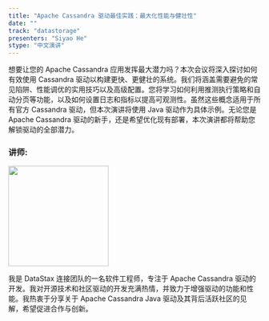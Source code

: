 ```yaml
---
title: "Apache Cassandra 驱动最佳实践：最大化性能与健壮性"
date: ""
track: "datastorage"
presenters: "Siyao He"
stype: "中文演讲"
--- 
```


想要让您的 Apache Cassandra 应用发挥最大潜力吗？本次会议将深入探讨如何有效使用 Cassandra 驱动以构建更快、更健壮的系统。我们将涵盖需要避免的常见陷阱、性能调优的实用技巧以及高级配置。您将学习如何利用推测执行策略和自动分页等功能，以及如何设置日志和指标以提高可观测性。虽然这些概念适用于所有官方 Cassandra 驱动，但本次演讲将使用 Java 驱动作为具体示例。无论您是 Apache Cassandra 驱动的新手，还是希望优化现有部署，本次演讲都将帮助您解锁驱动的全部潜力。

### 讲师:

<img src="https://sessionize.com/image/9339-400o400o1-pg5e1X6d1Zvbp9W8Rq7uEh.jpg" width="200" /><br/>

我是 DataStax 连接团队的一名软件工程师，专注于 Apache Cassandra 驱动的开发。我对开源技术和社区驱动的开发充满热情，并致力于增强驱动的功能和性能。我热衷于分享关于 Apache Cassandra Java 驱动及其背后活跃社区的见解，希望促进合作与创新。